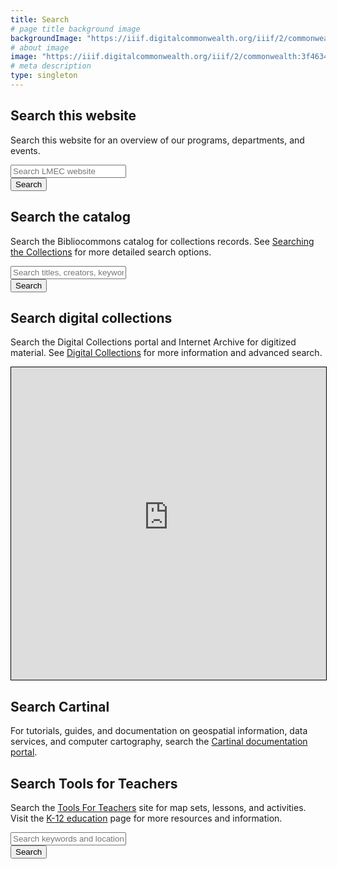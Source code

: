 ```yaml
---
title: Search
# page title background image
backgroundImage: "https://iiif.digitalcommonwealth.org/iiif/2/commonwealth:3f463366g/1292,3248,8404,3417/1200,/0/default.jpg"
# about image
image: "https://iiif.digitalcommonwealth.org/iiif/2/commonwealth:3f4634466/2291,2158,3532,2116/1200,/0/default.jpg"
# meta description
type: singleton
---
```


## Search this website

Search this website for an overview of our programs, departments, and events.

<div class="input-group mt-3 mb-5">
  <input type="text" class="form-control" id="website-search-entry" placeholder="Search LMEC website" aria-label="Search LMEC website" aria-describedby="website-search-submit">
  <div class="input-group-append">
    <button class="btn btn-primary" type="button" id="website-search-submit">Search</button>
  </div>
</div>

<script>
  function submitSiteSearch(){
    window.open('https://www.google.com/search?client=safari&source=hp&ei=QHecX82iOM_BytMP6deWiAg&q=site%3Aleventhalmap.org+' + encodeURI(document.getElementById('website-search-entry').value) );
  }
  document.getElementById("website-search-submit").addEventListener('click', submitSiteSearch );
  // Bind to enter key
  document.getElementById("website-search-entry").addEventListener('keyup', function(e){ 
    if(e.keyCode == 13 ){ submitSiteSearch(); }
  });
</script>

## Search the catalog

Search the Bibliocommons catalog for collections records. See [Searching the Collections](/collections/searching) for more detailed search options.

<div class="input-group mt-3 mb-5">
  <input type="text" class="form-control" id="bibliocommons-search-entry" placeholder="Search titles, creators, keywords" aria-label="Search keywords" aria-describedby="bibliocommons-search-submit">
  <div class="input-group-append">
    <button class="btn btn-primary" type="button" id="bibliocommons-search-submit">Search</button>
  </div>
</div>

<script>
  function submitBibliocommonsSearch(){
    window.open('https://bpl.bibliocommons.com/v2/search?query=anywhere%3A%28' + encodeURI(document.getElementById('bibliocommons-search-entry').value) + '%29+++branch%3A%22BPL+-+Leventhal+Map+Center%22+-formatcode%3A%28AB+OR+GRAPHIC_NOVEL_DOWNLOAD+OR+VIDEO_DOWNLOAD+OR+EBOOK+OR+EJ+OR+PLAYAWAY_AUDIOBOOK+OR+MN+OR+MUSIC_ONLINE+OR+VIDEO_ONLINE+%29&searchType=bl&suppress=true' );
  }
  document.getElementById("bibliocommons-search-submit").addEventListener('click', submitBibliocommonsSearch );
  // Bind to enter key
  document.getElementById("bibliocommons-search-entry").addEventListener('keyup', function(e){ 
    if(e.keyCode == 13 ){ submitBibliocommonsSearch(); }
  });
</script>

## Search digital collections

Search the Digital Collections portal and Internet Archive for digitized material. See [Digital Collections](/collections/digital-collections) for more information and advanced search.

<iframe src="https://geoservices.leventhalmap.org/union-search" style="width:100%;height:500px;border:1px solid black;"></iframe>

## Search Cartinal

For tutorials, guides, and documentation on geospatial information, data services, and computer cartography, search the [Cartinal documentation portal](https://geoservices.leventhalmap.org/cartinal/). 

## Search Tools for Teachers

Search the [Tools For Teachers](https://collections.leventhalmap.org/educators/) site for map sets, lessons, and activities. Visit the [K-12 education](/education/k12) page for more resources and information.

<div class="input-group mt-3 mb-5">
  <input type="text" class="form-control" id="tft-search-entry" placeholder="Search keywords and locations" aria-label="Search keywords and locations" aria-describedby="tft-search-submit">
  <div class="input-group-append">
    <button class="btn btn-primary" type="button" id="tft-search-submit">Search</button>
  </div>
</div>

<script>
  function submitTFTSearch(){
    window.open('https://collections.leventhalmap.org/educators/search?utf8=✓&search%5Bkeyword%5D=' + encodeURI(document.getElementById('tft-search-entry').value) + '&search%5Bgrade_level%5D=&search%5Bsubject%5D=&search%5Bstaff%5D=0' );
  }
  document.getElementById("tft-search-submit").addEventListener('click', submitTFTSearch );
  // Bind to enter key
  document.getElementById("tft-search-entry").addEventListener('keyup', function(e){ 
    if(e.keyCode == 13 ){ submitTFTSearch(); }
  });
</script>
